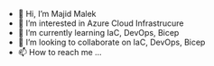 - 👋 Hi, I’m Majid Malek  
- 👀 I’m interested in Azure Cloud Infrastrucure
- 🌱 I’m currently learning IaC, DevOps, Bicep
- 💞️ I’m looking to collaborate on IaC, DevOps, Bicep
- 📫 How to reach me ...

<!---
majidgmm/majidgmm is a ✨ special ✨ repository because its `README.md` (this file) appears on your GitHub profile.
You can click the Preview link to take a look at your changes.
--->
